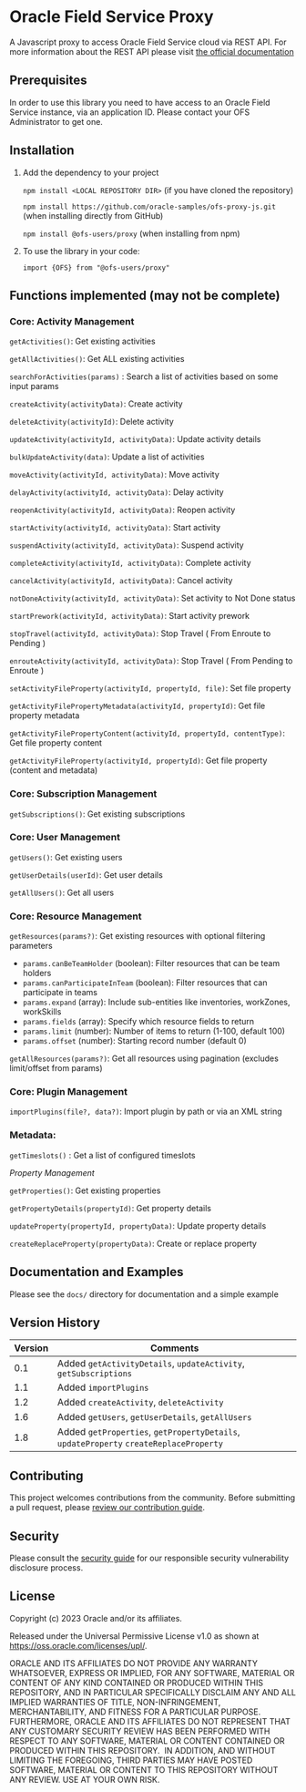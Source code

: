 # Oracle Field Service Proxy

A Javascript proxy to access Oracle Field Service cloud via REST API. For more information about the REST API please visit [the official documentation](https://www.oracle.com/pls/topic/lookup?ctx=en/cloud/saas/field-service&ID=field-service)

## Prerequisites

In order to use this library you need to have access to an Oracle Field Service instance, via an application ID. Please contact your OFS Administrator to get one.

## Installation

1. Add the dependency to your project

    `npm install <LOCAL REPOSITORY DIR>` (if you have cloned the repository)

    `npm install https://github.com/oracle-samples/ofs-proxy-js.git` (when installing directly from GitHub)

    `npm install @ofs-users/proxy` (when installing from npm)

2. To use the library in your code:

    `import {OFS} from "@ofs-users/proxy"`

## Functions implemented (may not be complete)

### Core: Activity Management

`getActivities()`: Get existing activities

`getAllActivities()`: Get ALL existing activities

`searchForActivities(params)` : Search a list of activities based on some input params

`createActivity(activityData)`: Create activity

`deleteActivity(activityId)`: Delete activity

`updateActivity(activityId, activityData)`: Update activity details

`bulkUpdateActivity(data)`: Update a list of activities

`moveActivity(activityId, activityData)`: Move activity

`delayActivity(activityId, activityData)`: Delay activity

`reopenActivity(activityId, activityData)`: Reopen activity

`startActivity(activityId, activityData)`: Start activity

`suspendActivity(activityId, activityData)`: Suspend activity

`completeActivity(activityId, activityData)`: Complete activity

`cancelActivity(activityId, activityData)`: Cancel activity

`notDoneActivity(activityId, activityData)`: Set activity to Not Done status

`startPrework(activityId, activityData)`: Start activity prework

`stopTravel(activityId, activityData)`: Stop Travel ( From Enroute to Pending )

`enrouteActivity(activityId, activityData)`: Stop Travel ( From Pending to Enroute )

`setActivityFileProperty(activityId, propertyId, file)`: Set file property

`getActivityFilePropertyMetadata(activityId, propertyId)`: Get file property metadata

`getActivityFilePropertyContent(activityId, propertyId, contentType)`: Get file property content

`getActivityFileProperty(activityId, propertyId)`: Get file property (content and metadata)

### Core: Subscription Management

`getSubscriptions()`: Get existing subscriptions

### Core: User Management

`getUsers()`: Get existing users

`getUserDetails(userId)`: Get user details

`getAllUsers()`: Get all users

### Core: Resource Management

`getResources(params?)`: Get existing resources with optional filtering parameters

- `params.canBeTeamHolder` (boolean): Filter resources that can be team holders
- `params.canParticipateInTeam` (boolean): Filter resources that can participate in teams  
- `params.expand` (array): Include sub-entities like inventories, workZones, workSkills
- `params.fields` (array): Specify which resource fields to return
- `params.limit` (number): Number of items to return (1-100, default 100)
- `params.offset` (number): Starting record number (default 0)

`getAllResources(params?)`: Get all resources using pagination (excludes limit/offset from params)

### Core: Plugin Management

`importPlugins(file?, data?)`: Import plugin by path or via an XML string

### Metadata:

`getTimeslots()` : Get a list of configured timeslots

_Property Management_

`getProperties()`: Get existing properties

`getPropertyDetails(propertyId)`: Get property details

`updateProperty(propertyId, propertyData)`: Update property details

`createReplaceProperty(propertyData)`: Create or replace property

## Documentation and Examples

Please see the `docs/` directory for documentation and a simple example

## Version History

| Version | Comments                                                                              |
| ------- | ------------------------------------------------------------------------------------- |
| 0.1     | Added `getActivityDetails`, `updateActivity`, `getSubscriptions`                      |
| 1.1     | Added `importPlugins`                                                                 |
| 1.2     | Added `createActivity`, `deleteActivity`                                              |
| 1.6     | Added `getUsers`, `getUserDetails`, `getAllUsers`                                     |
| 1.8     | Added `getProperties`, `getPropertyDetails`, `updateProperty` `createReplaceProperty` |

## Contributing

This project welcomes contributions from the community. Before submitting a pull
request, please [review our contribution guide](./CONTRIBUTING.md).

## Security

Please consult the [security guide](./SECURITY.md) for our responsible security
vulnerability disclosure process.

## License

Copyright (c) 2023 Oracle and/or its affiliates.

Released under the Universal Permissive License v1.0 as shown at
<https://oss.oracle.com/licenses/upl/>.

ORACLE AND ITS AFFILIATES DO NOT PROVIDE ANY WARRANTY WHATSOEVER, EXPRESS OR IMPLIED, FOR ANY SOFTWARE, MATERIAL OR CONTENT OF ANY KIND CONTAINED OR PRODUCED WITHIN THIS REPOSITORY, AND IN PARTICULAR SPECIFICALLY DISCLAIM ANY AND ALL IMPLIED WARRANTIES OF TITLE, NON-INFRINGEMENT, MERCHANTABILITY, AND FITNESS FOR A PARTICULAR PURPOSE.  FURTHERMORE, ORACLE AND ITS AFFILIATES DO NOT REPRESENT THAT ANY CUSTOMARY SECURITY REVIEW HAS BEEN PERFORMED WITH RESPECT TO ANY SOFTWARE, MATERIAL OR CONTENT CONTAINED OR PRODUCED WITHIN THIS REPOSITORY.  IN ADDITION, AND WITHOUT LIMITING THE FOREGOING, THIRD PARTIES MAY HAVE POSTED SOFTWARE, MATERIAL OR CONTENT TO THIS REPOSITORY WITHOUT ANY REVIEW. USE AT YOUR OWN RISK.
